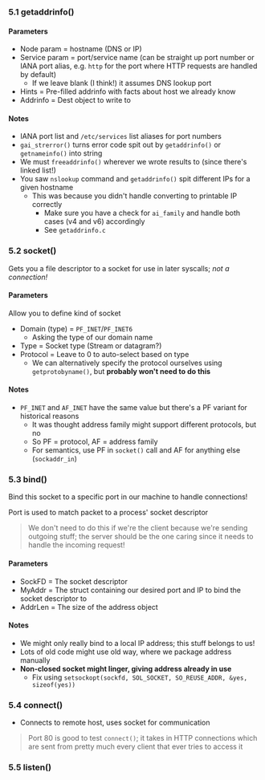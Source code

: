 ### 5.1 getaddrinfo()

#### Parameters

- Node param = hostname (DNS or IP)
- Service param = port/service name (can be straight up port number or IANA port alias, e.g. `http` for the port where HTTP requests are handled by default)
    - If we leave blank (I think!) it assumes DNS lookup port
- Hints = Pre-filled addrinfo with facts about host we already know 
- Addrinfo = Dest object to write to

#### Notes

- IANA port list and `/etc/services` list aliases for port numbers
- `gai_strerror()` turns error code spit out by `getaddrinfo()` or `getnameinfo()` into string
- We must `freeaddrinfo()` wherever we wrote results to (since there's linked list!)
- You saw `nslookup` command and `getaddrinfo()` spit different IPs for a given hostname
    - This was because you didn't handle converting to printable IP correctly
        - Make sure you have a check for `ai_family` and handle both cases (v4 and v6) accordingly
        - See `getaddrinfo.c`

### 5.2 socket()

Gets you a file descriptor to a socket for use in later syscalls; *not a connection!*

#### Parameters 

Allow you to define kind of socket

- Domain (type) = `PF_INET`/`PF_INET6`
    - Asking the type of our domain name
- Type = Socket type (Stream or datagram?)
- Protocol = Leave to 0 to auto-select based on type
    - We can alternatively specify the protocol ourselves using `getprotobyname()`, but **probably won't need to do this**
    
#### Notes

- `PF_INET` and `AF_INET` have the same value but there's a PF variant for historical reasons
    - It was thought address family might support different protocols, but no 
    - So PF = protocol, AF = address family
    - For semantics, use PF in `socket()` call and AF for anything else (`sockaddr_in`) 

### 5.3 bind()

Bind this socket to a specific port in our machine to handle connections!

Port is used to match packet to a process' socket descriptor 

> We don't need to do this if we're the client because we're sending outgoing stuff; the server should be the one caring since it needs to handle the incoming request!

#### Parameters

- SockFD = The socket descriptor
- MyAddr = The struct containing our desired port and IP to bind the socket descriptor to
- AddrLen = The size of the address object

#### Notes

- We might only really bind to a local IP address; this stuff belongs to us!
- Lots of old code might use old way, where we package address manually
- **Non-closed socket might linger, giving address already in use**
    - Fix using `setsockopt(sockfd, SOL_SOCKET, SO_REUSE_ADDR, &yes, sizeof(yes))`

### 5.4 connect()

- Connects to remote host, uses socket for communication 
> Port 80 is good to test `connect()`; it takes in HTTP connections which are sent from pretty much every client that ever tries to access it

### 5.5 listen()
